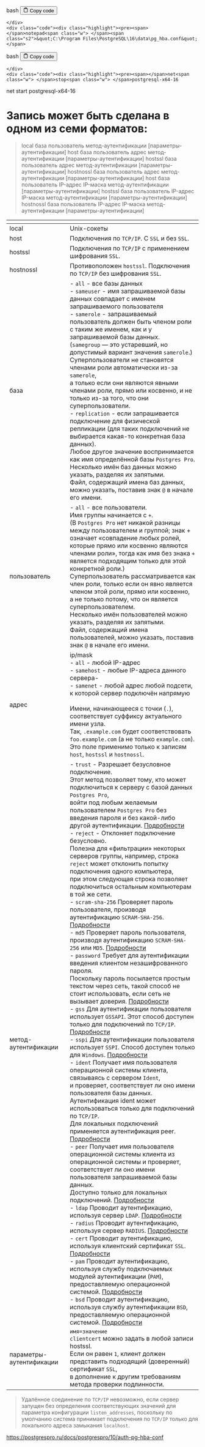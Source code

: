 <div class="code-element">
    <div class="lang-line">
        <text>bash</text>
        <button class="copy-button"
        onclick="copyCode(this)">
    <svg stroke="currentColor"
         fill="none"
         stroke-width="2"
         viewBox="0 0 24 24"
         stroke-linecap="round"
         stroke-linejoin="round"
         class="h-4 w-4"
         height="1em"
         width="1em"
         xmlns="http://www.w3.org/2000/svg">
        <path d="M16 4h2a2 2 0 0 1 2 2v14a2 2 0 0 1-2 2H6a2 2 0 0 1-2-2V6a2 2 0 0 1 2-2h2"></path>
        <rect x="8" y="2" width="8" height="4" rx="1" ry="1"></rect>
    </svg>
    <text>Copy code</text>
</button>

    </div>
    <div class="code"><div class="highlight"><pre><span></span>notepad<span class="w"> </span><span class="s2">&quot;C:\Program Files\PostgreSQL\16\data\pg_hba.conf&quot;</span>
</pre></div></div>
</div>

<div class="code-element">
    <div class="lang-line">
        <text>bash</text>
        <button class="copy-button"
        onclick="copyCode(this)">
    <svg stroke="currentColor"
         fill="none"
         stroke-width="2"
         viewBox="0 0 24 24"
         stroke-linecap="round"
         stroke-linejoin="round"
         class="h-4 w-4"
         height="1em"
         width="1em"
         xmlns="http://www.w3.org/2000/svg">
        <path d="M16 4h2a2 2 0 0 1 2 2v14a2 2 0 0 1-2 2H6a2 2 0 0 1-2-2V6a2 2 0 0 1 2-2h2"></path>
        <rect x="8" y="2" width="8" height="4" rx="1" ry="1"></rect>
    </svg>
    <text>Copy code</text>
</button>

    </div>
    <div class="code"><div class="highlight"><pre><span></span>net<span class="w"> </span>stop<span class="w"> </span>postgresql-x64-16
net<span class="w"> </span>start<span class="w"> </span>postgresql-x64-16
</pre></div></div>
</div>

<h1>Запись может быть сделана в одном из семи форматов:</h1>
<blockquote>
<p>local      база  пользователь  метод-аутентификации  [параметры-аутентификации]
host       база  пользователь  адрес  метод-аутентификации  [параметры-аутентификации]
hostssl    база  пользователь  адрес  метод-аутентификации  [параметры-аутентификации]
hostnossl  база  пользователь  адрес  метод-аутентификации  [параметры-аутентификации]
host       база  пользователь  IP-адрес  IP-маска  метод-аутентификации  [параметры-аутентификации]
hostssl    база  пользователь  IP-адрес  IP-маска  метод-аутентификации  [параметры-аутентификации]
hostnossl  база  пользователь  IP-адрес  IP-маска  метод-аутентификации  [параметры-аутентификации]</p>
</blockquote>
<table>
<thead>
<tr>
<th></th>
<th></th>
</tr>
</thead>
<tbody>
<tr>
<td>local</td>
<td>Unix-сокеты</td>
</tr>
<tr>
<td>host</td>
<td>Подключения по <code>TCP/IP</code>. С <code>SSL</code> и без <code>SSL</code>.</td>
</tr>
<tr>
<td>hostssl</td>
<td>Подключения по <code>TCP/IP</code> с применением шифрования <code>SSL</code>.</td>
</tr>
<tr>
<td>hostnossl</td>
<td>Противоположен <code>hostssl</code>. Подключения по <code>TCP/IP</code> без шифрования <code>SSL</code>.</td>
</tr>
<tr>
<td>база</td>
<td>- <code>all</code> - все базы данных<br>- <code>sameuser</code> - имя запрашиваемой базы данных совпадает с именем запрашиваемого пользователя<br>- <code>samerole</code> - запрашиваемый пользователь должен быть членом роли с таким же именем, как и у запрашиваемой базы данных.<br>  (<code>samegroup</code> — это устаревший, но допустимый вариант значения <code>samerole</code>.)<br>  Суперпользователи не становятся членами роли автоматически из-за <code>samerole</code>,<br>  а только если они являются явными членами роли, прямо или косвенно, и не только из-за того, что они суперпользователи.<br>- <code>replication</code> - если запрашивается подключение для физической репликации (для таких подключений не выбирается какая-то конкретная база данных).<br>Любое другое значение воспринимается как имя определённой базы <code>Postgres Pro</code>.<br>Несколько имён баз данных можно указать, разделяя их запятыми.<br>Файл, содержащий имена баз данных, можно указать, поставив знак <code>@</code> в начале его имени.</td>
</tr>
<tr>
<td>пользователь</td>
<td>- <code>all</code> - все пользователи.<br>  Имя группы начинается с <code>+</code>.<br>  (В <code>Postgres Pro</code> нет никакой разницы между пользователем и группой; знак + означает «совпадение любых ролей,<br>   которые прямо или косвенно являются членами роли», тогда как имя без знака <code>+</code> является подходящим только для этой конкретной роли.)<br>  Суперпользователь рассматривается как член роли, только если он явно является членом этой роли, прямо или косвенно,<br>  а не только потому, что он является суперпользователем.<br>Несколько имён пользователей можно указать, разделяя их запятыми.<br>Файл, содержащий имена пользователей, можно указать, поставив знак <code>@</code> в начале его имени.</td>
</tr>
<tr>
<td>адрес</td>
<td>ip/mask<br>- <code>all</code> - любой IP-адрес<br>- <code>samehost</code> - любые IP-адреса данного сервера- <br>- <code>samenet</code> - любой адрес любой подсети, к которой сервер подключён напрямую<br><br>Имени, начинающееся с точки (<code>.</code>), соответствует суффиксу актуального имени узла.<br>Так, <code>.example.com</code> будет соответствовать <code>foo.example.com</code> (а не только <code>example.com</code>).<br>Это поле применимо только к записям <code>host</code>, <code>hostssl</code> и <code>hostnossl</code>.</td>
</tr>
<tr>
<td>метод-аутентификации</td>
<td>- <code>trust</code> - Разрешает безусловное подключение.<br>  Этот метод позволяет тому, кто может подключиться к серверу с базой данных <code>Postgres Pro</code>,<br>  войти под любым желаемым пользователем <code>Postgres Pro</code> без введения пароля и без какой-либо другой аутентификации. <a href="https://postgrespro.ru/docs/postgrespro/10/auth-methods#AUTH-TRUST">Подробности</a><br>- <code>reject</code> - Отклоняет подключение безусловно.<br>  Полезна для «фильтрации» некоторых серверов группы, например, строка <code>reject</code> может отклонить попытку подключения одного компьютера,<br>  при этом следующая строка позволяет подключиться остальным компьютерам в той же сети.<br>- <code>scram-sha-256</code> Проверяет пароль пользователя, производя аутентификацию <code>SCRAM-SHA-256</code>. <a href="https://postgrespro.ru/docs/postgrespro/10/auth-methods#AUTH-PASSWORD">Подробности</a><br>- <code>md5</code> Проверяет пароль пользователя, производя аутентификацию <code>SCRAM-SHA-256</code> или <code>MD5</code>. <a href="https://postgrespro.ru/docs/postgrespro/10/auth-methods#AUTH-PASSWORD">Подробности</a><br>- <code>password</code> Требует для аутентификации введения клиентом незашифрованного пароля.<br>  Поскольку пароль посылается простым текстом через сеть, такой способ не стоит использовать, если сеть не вызывает доверия. <a href="https://postgrespro.ru/docs/postgrespro/10/auth-methods#AUTH-PASSWORD">Подробности</a><br>- <code>gss</code> Для аутентификации пользователя использует <code>GSSAPI</code>. Этот способ доступен только для подключений по <code>TCP/IP</code>. <a href="https://postgrespro.ru/docs/postgrespro/10/auth-methods#GSSAPI-AUTH">Подробности</a><br>- <code>sspi</code> Для аутентификации пользователя использует <code>SSPI</code>. Способ доступен только для <code>Windows</code>. <a href="https://postgrespro.ru/docs/postgrespro/10/auth-methods#SSPI-AUTH">Подробности</a><br>- <code>ident</code> Получает имя пользователя операционной системы клиента, связываясь с сервером <code>Ident</code>,<br>  и проверяет, соответствует ли оно имени пользователя базы данных.<br>  Аутентификация ident может использоваться только для подключений по <code>TCP/IP</code>.<br>  Для локальных подключений применяется аутентификация peer. <a href="https://postgrespro.ru/docs/postgrespro/10/auth-methods#AUTH-IDENT">Подробности</a><br>- <code>peer</code> Получает имя пользователя операционной системы клиента из операционной системы и проверяет,<br>  соответствует ли оно имени пользователя запрашиваемой базы данных.<br>  Доступно только для локальных подключений. <a href="https://postgrespro.ru/docs/postgrespro/10/auth-methods#AUTH-PEER">Подробности</a><br>- <code>ldap</code> Проводит аутентификацию, используя сервер <code>LDAP</code>. <a href="https://postgrespro.ru/docs/postgrespro/10/auth-methods#AUTH-LDAP">Подробности</a><br>- <code>radius</code> Проводит аутентификацию, используя сервер <code>RADIUS</code>. <a href="https://postgrespro.ru/docs/postgrespro/10/auth-methods#AUTH-RADIUS">Подробности</a><br>- <code>cert</code> Проводит аутентификацию, используя клиентский сертификат <code>SSL</code>. <a href="https://postgrespro.ru/docs/postgrespro/10/auth-methods#AUTH-CERT">Подробности</a><br>- <code>pam</code> Проводит аутентификацию, используя службу подключаемых модулей аутентификации (<code>PAM</code>), предоставляемую операционной системой. <a href="https://postgrespro.ru/docs/postgrespro/10/auth-methods#AUTH-PAM">Подробности</a><br>- <code>bsd</code> Проводит аутентификацию, используя службу аутентификации <code>BSD</code>, предоставляемую операционной системой. <a href="https://postgrespro.ru/docs/postgrespro/10/auth-methods#AUTH-BSD">Подробности</a></td>
</tr>
<tr>
<td>параметры-аутентификации</td>
<td><code>имя=значение</code><br><code>clientcert</code> можно задать в любой записи hostssl.<br>Если он равен <code>1</code>, клиент должен представить подходящий (доверенный) сертификат <code>SSL</code>,<br>в дополнение к другим требованиям метода проверки подлинности.</td>
</tr>
</tbody>
</table>
<blockquote>
<p>Удалённое соединение по <code>TCP/IP</code> невозможно, если сервер запущен без определения соответствующих значений
для параметра конфигурации <code>listen_addresses</code>, поскольку по умолчанию система принимает подключения по <code>TCP/IP</code>
только для локального адреса замыкания <code>localhost</code>.</p>
</blockquote>
<p><a href="https://postgrespro.ru/docs/postgrespro/10/auth-pg-hba-conf">https://postgrespro.ru/docs/postgrespro/10/auth-pg-hba-conf</a></p>